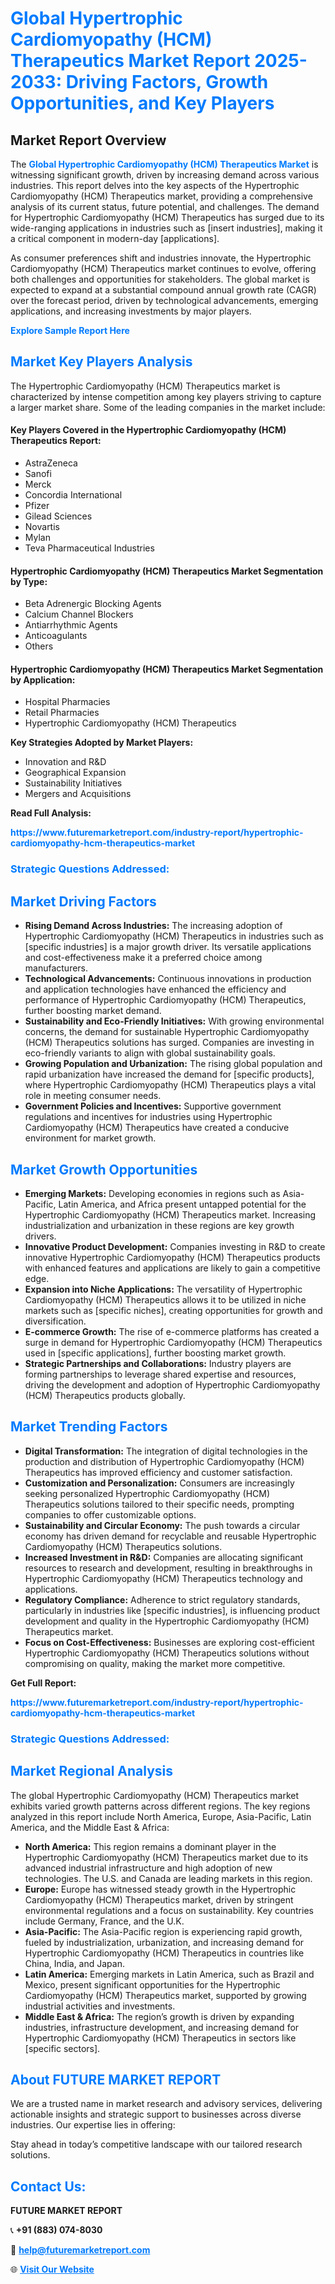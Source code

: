 <h1 style="color: #007BFF;">Global Hypertrophic Cardiomyopathy (HCM) Therapeutics Market Report 2025-2033: Driving Factors, Growth Opportunities, and Key Players</h1>

<section id="overview">
<h2>Market Report Overview</h2>
<p>The <a href="https://www.futuremarketreport.com/industry-report/hypertrophic-cardiomyopathy-hcm-therapeutics-market" style="color: #007BFF; text-decoration: none;"><strong>Global Hypertrophic Cardiomyopathy (HCM) Therapeutics Market</strong></a> is witnessing significant growth, driven by increasing demand across various industries. This report delves into the key aspects of the Hypertrophic Cardiomyopathy (HCM) Therapeutics market, providing a comprehensive analysis of its current status, future potential, and challenges. The demand for Hypertrophic Cardiomyopathy (HCM) Therapeutics has surged due to its wide-ranging applications in industries such as [insert industries], making it a critical component in modern-day [applications].</p>
<p>As consumer preferences shift and industries innovate, the Hypertrophic Cardiomyopathy (HCM) Therapeutics market continues to evolve, offering both challenges and opportunities for stakeholders. The global market is expected to expand at a substantial compound annual growth rate (CAGR) over the forecast period, driven by technological advancements, emerging applications, and increasing investments by major players.</p>
</section>

<section id="overview">
<p><a href="https://www.futuremarketreport.com/request-sample/reportId=123020" style="color: #007BFF; text-decoration: none;"><strong>Explore Sample Report Here</strong></a></p>
</section>

<section id="key-players">
<h2 style="color: #007BFF;">Market Key Players Analysis</h2>
<p>The Hypertrophic Cardiomyopathy (HCM) Therapeutics market is characterized by intense competition among key players striving to capture a larger market share. Some of the leading companies in the market include:</p>
<h4>Key Players Covered in the Hypertrophic Cardiomyopathy (HCM) Therapeutics Report:</h4>
<ul><li>AstraZeneca</li><li>Sanofi</li><li>Merck</li><li>Concordia International</li><li>Pfizer</li><li>Gilead Sciences</li><li>Novartis</li><li>Mylan</li><li>Teva Pharmaceutical Industries</li></ul>
<h4>Hypertrophic Cardiomyopathy (HCM) Therapeutics Market Segmentation by Type:</h4>
<ul><li>Beta Adrenergic Blocking Agents</li><li>Calcium Channel Blockers</li><li>Antiarrhythmic Agents</li><li>Anticoagulants</li><li>Others</li></ul>

<h4>Hypertrophic Cardiomyopathy (HCM) Therapeutics Market Segmentation by Application:</h4>
<ul><li>Hospital Pharmacies</li><li>Retail Pharmacies</li><li>Hypertrophic Cardiomyopathy (HCM) Therapeutics</li></ul>
<p><strong>Key Strategies Adopted by Market Players:</strong></p>
<ul>
<li>Innovation and R&D</li>
<li>Geographical Expansion</li>
<li>Sustainability Initiatives</li>
<li>Mergers and Acquisitions</li>
</ul>
</section>

<section>
<p><strong>Read Full Analysis: </strong></p><a href="https://www.futuremarketreport.com/industry-report/hypertrophic-cardiomyopathy-hcm-therapeutics-market" style="color: #007BFF; text-decoration: none;"><strong>https://www.futuremarketreport.com/industry-report/hypertrophic-cardiomyopathy-hcm-therapeutics-market</strong></a>
<h3 style="color: #007BFF;">Strategic Questions Addressed:</h3>
</section>

<section id="driving-factors">
<h2 style="color: #007BFF;">Market Driving Factors</h2>
<ul>
<li><strong>Rising Demand Across Industries:</strong> The increasing adoption of Hypertrophic Cardiomyopathy (HCM) Therapeutics in industries such as [specific industries] is a major growth driver. Its versatile applications and cost-effectiveness make it a preferred choice among manufacturers.</li>
<li><strong>Technological Advancements:</strong> Continuous innovations in production and application technologies have enhanced the efficiency and performance of Hypertrophic Cardiomyopathy (HCM) Therapeutics, further boosting market demand.</li>
<li><strong>Sustainability and Eco-Friendly Initiatives:</strong> With growing environmental concerns, the demand for sustainable Hypertrophic Cardiomyopathy (HCM) Therapeutics solutions has surged. Companies are investing in eco-friendly variants to align with global sustainability goals.</li>
<li><strong>Growing Population and Urbanization:</strong> The rising global population and rapid urbanization have increased the demand for [specific products], where Hypertrophic Cardiomyopathy (HCM) Therapeutics plays a vital role in meeting consumer needs.</li>
<li><strong>Government Policies and Incentives:</strong> Supportive government regulations and incentives for industries using Hypertrophic Cardiomyopathy (HCM) Therapeutics have created a conducive environment for market growth.</li>
</ul>
</section>

<section id="growth-opportunities">
<h2 style="color: #007BFF;">Market Growth Opportunities</h2>
<ul>
<li><strong>Emerging Markets:</strong> Developing economies in regions such as Asia-Pacific, Latin America, and Africa present untapped potential for the Hypertrophic Cardiomyopathy (HCM) Therapeutics market. Increasing industrialization and urbanization in these regions are key growth drivers.</li>
<li><strong>Innovative Product Development:</strong> Companies investing in R&D to create innovative Hypertrophic Cardiomyopathy (HCM) Therapeutics products with enhanced features and applications are likely to gain a competitive edge.</li>
<li><strong>Expansion into Niche Applications:</strong> The versatility of Hypertrophic Cardiomyopathy (HCM) Therapeutics allows it to be utilized in niche markets such as [specific niches], creating opportunities for growth and diversification.</li>
<li><strong>E-commerce Growth:</strong> The rise of e-commerce platforms has created a surge in demand for Hypertrophic Cardiomyopathy (HCM) Therapeutics used in [specific applications], further boosting market growth.</li>
<li><strong>Strategic Partnerships and Collaborations:</strong> Industry players are forming partnerships to leverage shared expertise and resources, driving the development and adoption of Hypertrophic Cardiomyopathy (HCM) Therapeutics products globally.</li>
</ul>
</section>

<section id="trending-factors">
<h2 style="color: #007BFF;">Market Trending Factors</h2>
<ul>
<li><strong>Digital Transformation:</strong> The integration of digital technologies in the production and distribution of Hypertrophic Cardiomyopathy (HCM) Therapeutics has improved efficiency and customer satisfaction.</li>
<li><strong>Customization and Personalization:</strong> Consumers are increasingly seeking personalized Hypertrophic Cardiomyopathy (HCM) Therapeutics solutions tailored to their specific needs, prompting companies to offer customizable options.</li>
<li><strong>Sustainability and Circular Economy:</strong> The push towards a circular economy has driven demand for recyclable and reusable Hypertrophic Cardiomyopathy (HCM) Therapeutics solutions.</li>
<li><strong>Increased Investment in R&D:</strong> Companies are allocating significant resources to research and development, resulting in breakthroughs in Hypertrophic Cardiomyopathy (HCM) Therapeutics technology and applications.</li>
<li><strong>Regulatory Compliance:</strong> Adherence to strict regulatory standards, particularly in industries like [specific industries], is influencing product development and quality in the Hypertrophic Cardiomyopathy (HCM) Therapeutics market.</li>
<li><strong>Focus on Cost-Effectiveness:</strong> Businesses are exploring cost-efficient Hypertrophic Cardiomyopathy (HCM) Therapeutics solutions without compromising on quality, making the market more competitive.</li>
</ul>
</section>

<section>
<p><strong>Get Full Report: </strong></p><a href="https://www.futuremarketreport.com/industry-report/hypertrophic-cardiomyopathy-hcm-therapeutics-market" style="color: #007BFF; text-decoration: none;"><strong>https://www.futuremarketreport.com/industry-report/hypertrophic-cardiomyopathy-hcm-therapeutics-market</strong></a>
<h3 style="color: #007BFF;">Strategic Questions Addressed:</h3>
</section>


<section id="regional-analysis">
<h2 style="color: #007BFF;">Market Regional Analysis</h2>
<p>The global Hypertrophic Cardiomyopathy (HCM) Therapeutics market exhibits varied growth patterns across different regions. The key regions analyzed in this report include North America, Europe, Asia-Pacific, Latin America, and the Middle East & Africa:</p>
<ul>
<li><strong>North America:</strong> This region remains a dominant player in the Hypertrophic Cardiomyopathy (HCM) Therapeutics market due to its advanced industrial infrastructure and high adoption of new technologies. The U.S. and Canada are leading markets in this region.</li>
<li><strong>Europe:</strong> Europe has witnessed steady growth in the Hypertrophic Cardiomyopathy (HCM) Therapeutics market, driven by stringent environmental regulations and a focus on sustainability. Key countries include Germany, France, and the U.K.</li>
<li><strong>Asia-Pacific:</strong> The Asia-Pacific region is experiencing rapid growth, fueled by industrialization, urbanization, and increasing demand for Hypertrophic Cardiomyopathy (HCM) Therapeutics in countries like China, India, and Japan.</li>
<li><strong>Latin America:</strong> Emerging markets in Latin America, such as Brazil and Mexico, present significant opportunities for the Hypertrophic Cardiomyopathy (HCM) Therapeutics market, supported by growing industrial activities and investments.</li>
<li><strong>Middle East & Africa:</strong> The region’s growth is driven by expanding industries, infrastructure development, and increasing demand for Hypertrophic Cardiomyopathy (HCM) Therapeutics in sectors like [specific sectors].</li>
</ul>
</section>

<footer>
<h2 style="color: #007BFF;">About FUTURE MARKET REPORT</h2>
<p>We are a trusted name in market research and advisory services, delivering actionable insights and strategic support to businesses across diverse industries. Our expertise lies in offering:</p>

<p>Stay ahead in today’s competitive landscape with our tailored research solutions.</p>

<h2 style="color: #007BFF;">Contact Us:</h2>
<p><strong>FUTURE MARKET REPORT</strong></p>
<p>📞 <strong>+91 (883) 074-8030</strong></p>
<p>📧 <strong><a href="mailto:help@futuremarketreport.com" style="color: #007BFF;">help@futuremarketreport.com</a></strong></p>
<p>🌐 <strong><a href="https://www.futuremarketreport.com/" style="color: #007BFF;">Visit Our Website</a></strong></p>
</footer>